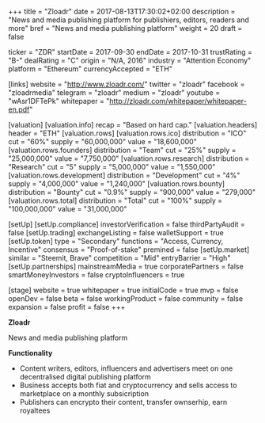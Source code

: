 +++
title = "Zloadr"
date = 2017-08-13T17:30:02+02:00
description = "News and media publishing platform for publishiers, editors, readers and more"
bref = "News and media publishing platform"
weight = 20
draft = false

ticker = "ZDR"
startDate = 2017-09-30
endDate = 2017-10-31
trustRating = "B-"
dealRating = "C"
origin = "N/A, 2016"
industry = "Attention Economy"
platform = "Ethereum"
currencyAccepted = "ETH"

[links]
  website = "http://www.zloadr.com/"
  twitter = "zloadr"
  facebook = "zloadrmedia"
  telegram = "zloadr"
  medium = "zloadr"
  youtube = "wAsr1DFTePk"
  whitepaper = "http://zloadr.com/whitepaper/whitepaper-en.pdf"

[valuation]
  [valuation.info]
    recap = "Based on hard cap."
  [valuation.headers]
    header = "ETH"
  [valuation.rows]
    [valuation.rows.ico]
      distribution = "ICO"
      cut = "60%"
      supply = "60,000,000"
      value = "18,600,000"
    [valuation.rows.founders]
      distribution = "Team"
      cut = "25%"
      supply = "25,000,000"
      value = "7,750,000"
    [valuation.rows.research]
      distribution = "Research"
      cut = "5"
      supply = "5,000,000"
      value = "1,550,000"
    [valuation.rows.development]
      distribution = "Development"
      cut = "4%"
      supply = "4,000,000"
      value = "1,240,000"
    [valuation.rows.bounty]
      distribution = "Bounty"
      cut = "0.9%"
      supply = "900,000"
      value = "279,000"
    [valuation.rows.total]
      distribution = "Total"
      cut = "100%"
      supply = "100,000,000"
      value = "31,000,000"

[setUp]
  [setUp.compliance]
    investorVerification = false
    thirdPartyAudit = false
  [setUp.trading]
    exchangeListing = false
    walletSupport = true
  [setUp.token]
    type = "Secondary"
    functions = "Access, Currency, Incentive"
    consensus = "Proof-of-stake"
    premined = false
  [setUp.market]
    similar = "Steemit, Brave"
    competition = "Mid"
    entryBarrier = "High"
  [setUp.partnerships]
    mainstreamMedia = true
    corporatePartners = false
    smartMoneyInvestors = false
    cryptoInfluencers = true

[stage]
  website = true
  whitepaper = true
  initialCode = true
  mvp = false
  openDev = false
  beta = false
  workingProduct = false
  community = false
  expansion = false
  profit = false
+++

**Zloadr**

News and media publishing platform

**Functionality**

* Content writers, editors, influencers and advertisers meet on one decentralised digital publishing platform
* Business accepts both fiat and cryptocurrency and sells access to marketplace on a monthly subsicription
* Publishers can encrypto their content, transfer ownserhip, earn royaltees
